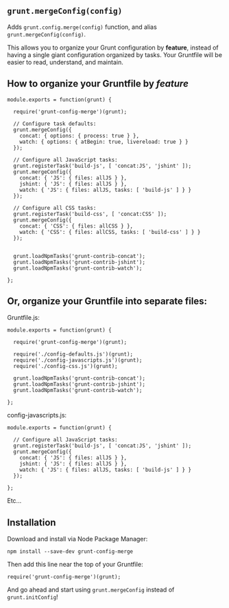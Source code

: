 ## `grunt.mergeConfig(config)`
Adds `grunt.config.merge(config)` function, and alias `grunt.mergeConfig(config)`.

This allows you to organize your Grunt configuration by **feature**, instead of having a single giant
configuration organized by tasks.
Your Gruntfile will be easier to read, understand, and maintain.

## How to organize your Gruntfile by *feature*

    module.exports = function(grunt) {

      require('grunt-config-merge')(grunt);

      // Configure task defaults:
      grunt.mergeConfig({
        concat: { options: { process: true } },
        watch: { options: { atBegin: true, livereload: true } }
      });

      // Configure all JavaScript tasks:
      grunt.registerTask('build-js', [ 'concat:JS', 'jshint' ]);
      grunt.mergeConfig({
        concat: { 'JS': { files: allJS } },
        jshint: { 'JS': { files: allJS } },
        watch: { 'JS': { files: allJS, tasks: [ 'build-js' ] } }
      });

      // Configure all CSS tasks:
      grunt.registerTask('build-css', [ 'concat:CSS' ]);
      grunt.mergeConfig({
        concat: { 'CSS': { files: allCSS } },
        watch: { 'CSS': { files: allCSS, tasks: [ 'build-css' ] } }
      });


      grunt.loadNpmTasks('grunt-contrib-concat');
      grunt.loadNpmTasks('grunt-contrib-jshint');
      grunt.loadNpmTasks('grunt-contrib-watch');

    };

## Or, organize your Gruntfile into separate files:

Gruntfile.js:

    module.exports = function(grunt) {

      require('grunt-config-merge')(grunt);

      require('./config-defaults.js')(grunt);
      require('./config-javascripts.js')(grunt);
      require('./config-css.js')(grunt);

      grunt.loadNpmTasks('grunt-contrib-concat');
      grunt.loadNpmTasks('grunt-contrib-jshint');
      grunt.loadNpmTasks('grunt-contrib-watch');

    };

config-javascripts.js:

    module.exports = function(grunt) {

      // Configure all JavaScript tasks:
      grunt.registerTask('build-js', [ 'concat:JS', 'jshint' ]);
      grunt.mergeConfig({
        concat: { 'JS': { files: allJS } },
        jshint: { 'JS': { files: allJS } },
        watch: { 'JS': { files: allJS, tasks: [ 'build-js' ] } }
      });

    };

Etc...


## Installation

Download and install via Node Package Manager:

    npm install --save-dev grunt-config-merge

Then add this line near the top of your Gruntfile:

    require('grunt-config-merge')(grunt);

And go ahead and start using `grunt.mergeConfig` instead of `grunt.initConfig`!

